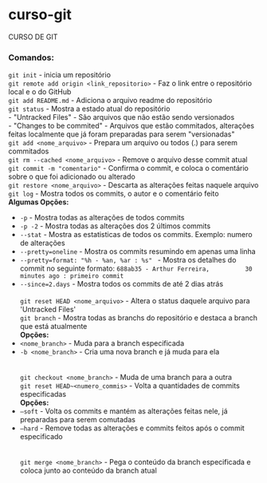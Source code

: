# curso-git

CURSO DE GIT

### Comandos: 
`git init` - inicia um repositório <br>
`git remote add origin <link_repositorio>` - Faz o link entre o repositório local e o do GitHub <br>
`git add README.md` - Adiciona o arquivo readme do repositório <br>
`git status` - Mostra a estado atual do repositório <br>
    - "Untracked Files" - São arquivos que não estão sendo versionados <br>
    - "Changes to be commited" - Arquivos que estão commitados, alterações feitas localmente que já foram preparadas para           serem "versionadas" <br>
`git add <nome_arquivo>` - Prepara um arquivo ou todos (.) para serem commitados <br>
`git rm --cached <nome_arquivo>` - Remove o arquivo desse commit atual <br>
`git commit -m "comentario"` - Confirma o commit, e coloca o comentário sobre o que foi adicionado ou alterado <br>
`git restore <nome_arquivo>` - Descarta as alterações feitas naquele arquivo <br>
`git log` - Mostra todos os commits, o autor e o comentário feito <br>
  **Algumas Opções:** <br>
   - `-p` - Mostra todas as alterações de todos commits
   - `-p -2` - Mostra todas as alterações dos 2 últimos commits
   - `--stat` - Mostra as estatisticas de todos os commits. Exemplo: numero de alterações
   - `--pretty=oneline` - Mostra os commits resumindo em apenas uma linha
   - `--pretty=format: "%h - %an, %ar : %s" ` - Mostra os detalhes do commit no seguinte formato: `688ab35 - Arthur Ferreira,          30 minutes ago : primeiro commit`
   - `--since=2.days` - Mostra todos os commits de até 2 dias atrás
<br><br>
`git reset HEAD <nome_arquivo>` - Altera o status daquele arquivo para 'Untracked Files' <br>
`git branch` - Mostra todas as branchs do repositório e destaca a branch que está atualmente <br>
**Opções:** <br>
- `<nome_branch>` - Muda para a branch especificada
- `-b <nome_branch>` - Cria uma nova branch e já muda para ela
<br><br><br>
`git checkout <nome_branch>` - Muda de uma branch para a outra <br>
`git reset HEAD~<numero_commis>` - Volta a quantidades de commits especificadas <br>
**Opções:** <br>
- `—soft` - Volta os commits e mantém as alterações feitas nele, já preparadas para serem comutadas <br>
- `—hard` - Remove todas as alterações e commits feitos após o commit especificado <br>
<br><br>
`git merge <nome_branch>` - Pega o conteúdo da branch especificada e coloca junto ao conteúdo da branch atual <br>
